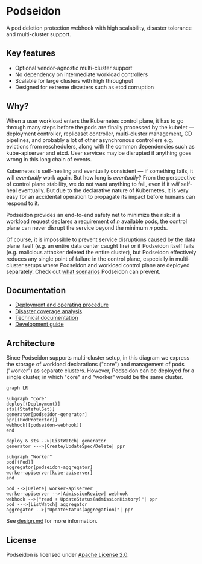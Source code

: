 Podseidon
===

A pod deletion protection webhook with
high scalability, disaster tolerance and multi-cluster support.

## Key features

- Optional vendor-agnostic multi-cluster support
- No dependency on intermediate workload controllers
- Scalable for large clusters with high throughput
- Designed for extreme disasters such as etcd corruption

## Why?

When a user workload enters the Kubernetes control plane,
it has to go through many steps before the pods are finally processed by the kubelet &mdash;
deployment controller, replicaset controller, multi-cluster management, CD pipelines,
and probably a lot of other asynchronous controllers e.g. evictions from reschedulers,
along with the common dependencies such as kube-apiserver and etcd.
User services may be disrupted if anything goes wrong in this long chain of events.

Kubernetes is self-healing and eventually consistent &mdash;
if something fails, it will *eventually* work again.
But how long is *eventually*?
From the perspective of control plane stability,
we do not want anything to fail, even if it *will* self-heal eventually.
But due to the declarative nature of Kubernetes,
it is very easy for an accidental operation
to propagate its impact before humans can respond to it.

Podseidon provides an end-to-end safety net to minimize the risk:
if a workload request declares a requirement of *n* available pods,
the control plane can never disrupt the service beyond the minimum *n* pods.

Of course, it is impossible to prevent service disruptions
caused by the data plane itself (e.g. an entire data center caught fire)
or if Podseidon itself fails (e.g. malicious attacker deleted the entire cluster),
but Podseidon effectively reduces any single point of failure in the control plane,
especially in multi-cluster setups where Podseidon and workload control plane are deployed separately.
Check out [what scenarios](docs/coverage-analysis.md) Podseidon can prevent.

## Documentation

- [Deployment and operating procedure](docs/deployment.md)
- [Disaster coverage analysis](docs/coverage-analysis.md)
- [Technical documentation](docs/design.md)
- [Development guide](docs/development.md)

## Architecture

Since Podseidon supports multi-cluster setup,
in this diagram we express the storage of workload declarations ("core")
and management of pods ("worker") as separate clusters.
However, Podseidon can be deployed for a single cluster,
in which "core" and "worker" would be the same cluster.

```mermaid
graph LR

subgraph "Core"
deploy[(Deployment)]
sts[(StatefulSet)]
generator[podseidon-generator]
ppr[(PodProtector)]
webhook[[podseidon-webhook]]
end

deploy & sts -->|ListWatch| generator
generator --->|Create/UpdateSpec/Delete| ppr

subgraph "Worker"
pod[(Pod)]
aggregator[podseidon-aggregator]
worker-apiserver[kube-apiserver]
end

pod -->|Delete| worker-apiserver
worker-apiserver -->|AdmissionReview| webhook
webhook -->|"read + UpdateStatus(admissionHistory)"| ppr
pod --->|ListWatch| aggregator
aggregator -->|"UpdateStatus(aggregation)"| ppr
```

See [design.md](docs/design.md) for more information.

## License

Podseidon is licensed under [Apache License 2.0](./LICENSE).
